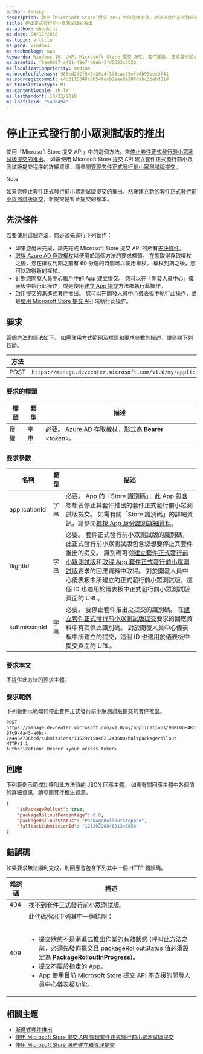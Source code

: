 ```yaml
---
author: Xansky
description: 使用「Microsoft Store 提交 API」中的這個方法，來停止套件正式發行前小眾測試版的套件推出。
title: 停止正式發行前小眾測試版的推出
ms.author: mhopkins
ms.date: 04/17/2018
ms.topic: article
ms.prod: windows
ms.technology: uwp
keywords: Windows 10, UWP, Microsoft Store 提交 API, 套件推出, 正式發行前小眾測試版提交, 停止
ms.assetid: f8ee0687-a421-48e7-a6eb-3fd5633c352b
ms.localizationpriority: medium
ms.openlocfilehash: 983cd2f2f849c28a4f3f3cae25efb0b93bec3f41
ms.sourcegitcommit: c4d3115348c8b54fcc92aae8e18fdabc3deb301d
ms.translationtype: MT
ms.contentlocale: zh-TW
ms.lasthandoff: 10/22/2018
ms.locfileid: "5406494"
---
```

# <a name="halt-the-rollout-for-a-flight"></a>停止正式發行前小眾測試版的推出

使用「Microsoft Store 提交 API」中的這個方法，來[停止套件正式發行前小眾測試版提交的推出](../publish/gradual-package-rollout.md#completing-the-rollout)。 如需使用 Microsoft Store 提交 API 建立套件正式發行前小眾測試版提交程序的詳細資訊，請參閱[管理套件正式發行前小眾測試版提交](manage-flight-submissions.md)。

> [!NOTE]
> 如果您停止套件正式發行前小眾測試版提交的推出，然後[建立新的套件正式發行前小眾測試版提交](create-a-flight-submission.md)，新提交是暫止提交的複本。

## <a name="prerequisites"></a>先決條件

若要使用這個方法，您必須先進行下列動作：

* 如果您尚未完成，請先完成 Microsoft Store 提交 API 的所有[先決條件](create-and-manage-submissions-using-windows-store-services.md#prerequisites)。
* [取得 Azure AD 存取權杖](create-and-manage-submissions-using-windows-store-services.md#obtain-an-azure-ad-access-token)以便用於這個方法的要求標頭。 在您取得存取權杖之後，您在權杖到期之前有 60 分鐘的時間可以使用權杖。 權杖到期之後，您可以取得新的權杖。
* 針對您開發人員中心帳戶中的 App 建立提交。 您可以在「開發人員中心」儀表板中執行此操作，或是使用[建立 App 提交](create-an-app-submission.md)方法來執行此操作。
* 啟用提交的漸進式套件推出。 您可以在[開發人員中心儀表板](../publish/gradual-package-rollout.md)中執行此操作，或是[使用 Microsoft Store 提交 API](manage-flight-submissions.md#manage-gradual-package-rollout) 來執行此操作。

## <a name="request"></a>要求

這個方法的語法如下。 如需使用方式範例及標頭和要求參數的描述，請參閱下列各節。

| 方法 | 要求 URI                                                      |
|--------|------------------------------------------------------------------|
| POST   | ```https://manage.devcenter.microsoft.com/v1.0/my/applications/{applicationId}/flights/{flightId}/submissions/{submissionId}/haltpackagerollout``` |


### <a name="request-header"></a>要求的標頭

| 標頭        | 類型   | 描述                                                                 |
|---------------|--------|-----------------------------------------------------------------------------|
| 授權 | 字串 | 必要。 Azure AD 存取權杖，形式為 **Bearer** &lt;*token*&gt;。 |


### <a name="request-parameters"></a>要求參數

| 名稱        | 類型   | 描述                                                                 |
|---------------|--------|-----------------------------------------------------------------------------|
| applicationId | 字串 | 必要。 App 的「Store 識別碼」，此 App 包含您想要停止其套件推出的套件正式發行前小眾測試版提交。 如需有關「Store 識別碼」的詳細資訊，請參閱[檢視 App 身分識別詳細資料](https://msdn.microsoft.com/windows/uwp/publish/view-app-identity-details)。  |
| flightId | 字串 | 必要。 套件正式發行前小眾測試版的識別碼，此正式發行前小眾測試版包含您想要停止其套件推出的提交。 識別碼可從[建立套件正式發行前小眾測試版](create-a-flight.md)和[取得 App 套件正式發行前小眾測試版](get-flights-for-an-app.md)要求的回應資料中取得。 對於開發人員中心儀表板中所建立的正式發行前小眾測試版，這個 ID 也適用於儀表板中正式發行前小眾測試版頁面的 URL。   |
| submissionId | 字串 | 必要。 要停止套件推出之提交的識別碼。 在[建立套件正式發行前小眾測試版提交](create-a-flight-submission.md)要求的回應資料中有提供此識別碼。 對於開發人員中心儀表板中所建立的提交，這個 ID 也適用於儀表板中提交頁面的 URL。  |


### <a name="request-body"></a>要求本文

不提供此方法的要求主體。

### <a name="request-example"></a>要求範例

下列範例示範如何停止套件正式發行前小眾測試版提交的套件推出。

```
POST https://manage.devcenter.microsoft.com/v1.0/my/applications/9NBLGGH4R315/flights/43e448df-97c9-4a43-a0bc-2a445e736bcd/submissions/1152921504621243680/haltpackagerollout HTTP/1.1
Authorization: Bearer <your access token>
```

## <a name="response"></a>回應

下列範例示範成功呼叫此方法時的 JSON 回應主體。 如需有關回應主體中各個值的詳細資訊，請參閱[套件推出資源](manage-flight-submissions.md#package-rollout-object)。

```json
{
    "isPackageRollout": true,
    "packageRolloutPercentage": 0.0,
    "packageRolloutStatus": "PackageRolloutStopped",
    "fallbackSubmissionId": "1212922684621243058"
}
```

## <a name="error-codes"></a>錯誤碼

如果要求無法順利完成，則回應會包含下列其中一個 HTTP 錯誤碼。

| 錯誤碼 |  描述   |
|--------|------------------|
| 404  | 找不到套件正式發行前小眾測試版。 |
| 409  | 此代碼指出下列其中一個錯誤：<br/><br/><ul><li>提交狀態不是漸進式推出作業的有效狀態 (呼叫此方法之前，必須先發佈提交且 [packageRolloutStatus](manage-flight-submissions.md#package-rollout-object) 值必須設定為 **PackageRolloutInProgress**)。</li><li>提交不屬於指定的 App。</li><li>App 使用[目前 Microsoft Store 提交 API 不支援](create-and-manage-submissions-using-windows-store-services.md#not_supported)的開發人員中心儀表板功能。</li></ul> |   


## <a name="related-topics"></a>相關主題

* [漸進式套件推出](../publish/gradual-package-rollout.md)
* [使用 Microsoft Store 提交 API 管理套件正式發行前小眾測試版提交](manage-flight-submissions.md)
* [使用 Microsoft Store 服務建立和管理提交](create-and-manage-submissions-using-windows-store-services.md)
